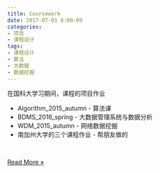 ```yaml
---
title: Coursework
date: 2017-07-01 8:00:09
categories:
- 项目
- 课程设计
tags:
- 课程设计
- 算法
- 大数据
- 数据挖掘
---
```


在国科大学习期间，课程的项目作业

* Algorithm_2015_autumn - 算法课
* BDMS_2016_spring - 大数据管理系统与数据分析
* WDM_2015_autumn - 网络数据挖掘
* 南加州大学的三个课程作业 - 帮朋友做的

<br/>

[Read More »](http://www.lyogvce.me/repo/Coursework.html)

<!-- more -->
